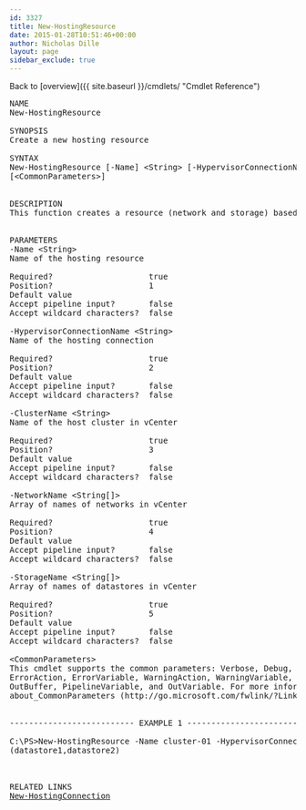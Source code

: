 ```yaml
---
id: 3327
title: New-HostingResource
date: 2015-01-28T10:51:46+00:00
author: Nicholas Dille
layout: page
sidebar_exclude: true
---
```

Back to [overview]({{ site.baseurl }}/cmdlets/ "Cmdlet Reference")

<pre>NAME
New-HostingResource

SYNOPSIS
Create a new hosting resource

SYNTAX
New-HostingResource [-Name] &lt;String&gt; [-HypervisorConnectionName] &lt;String&gt; [-ClusterName] &lt;String&gt; [-NetworkName] &lt;String[]&gt; [-StorageName] &lt;String[]&gt;
[&lt;CommonParameters&gt;]


DESCRIPTION
This function creates a resource (network and storage) based on a hosting connection (see New-HostingConnection)


PARAMETERS
-Name &lt;String&gt;
Name of the hosting resource

Required?                    true
Position?                    1
Default value
Accept pipeline input?       false
Accept wildcard characters?  false

-HypervisorConnectionName &lt;String&gt;
Name of the hosting connection

Required?                    true
Position?                    2
Default value
Accept pipeline input?       false
Accept wildcard characters?  false

-ClusterName &lt;String&gt;
Name of the host cluster in vCenter

Required?                    true
Position?                    3
Default value
Accept pipeline input?       false
Accept wildcard characters?  false

-NetworkName &lt;String[]&gt;
Array of names of networks in vCenter

Required?                    true
Position?                    4
Default value
Accept pipeline input?       false
Accept wildcard characters?  false

-StorageName &lt;String[]&gt;
Array of names of datastores in vCenter

Required?                    true
Position?                    5
Default value
Accept pipeline input?       false
Accept wildcard characters?  false

&lt;CommonParameters&gt;
This cmdlet supports the common parameters: Verbose, Debug,
ErrorAction, ErrorVariable, WarningAction, WarningVariable,
OutBuffer, PipelineVariable, and OutVariable. For more information, see
about_CommonParameters (http://go.microsoft.com/fwlink/?LinkID=113216).


-------------------------- EXAMPLE 1 --------------------------

C:\PS&gt;New-HostingResource -Name cluster-01 -HypervisorConnectionName vcenter-01 -ClusterName cluster-01 -NetworkName (vlan_100,vlan_101) -StorageName
(datastore1,datastore2)



RELATED LINKS
<a href="{{ site.baseurl }}/cmdlets/new-hostingconnection/" title="New-HostingConnection">New-HostingConnection</a>
</pre>